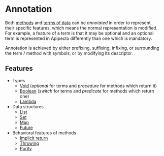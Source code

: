 # Annotation

Both [methods](1-method.md) and [terms of data](3-term.md) can be *annotated* in order to represent their specific features, which means the normal representation is modified. For example, a feature of a term is that it may be optional and an optional term is represented in Apipecto differently than one which is mandatory.

Annotation is achieved by either prefixing, suffixing, infixing, or surrounding the term / method with symbols, or by modifying its descriptor.

## Features

* Types
  * [Void](../2-type/1-void.md) (*optional* for terms and *procedure* for methods which return it)
  * [Boolean](../2-type/2-boolean.md) (*switch* for terms and *predicate* for methods which return one)
  * [Lambda](../2-type/3-lambda.md)
* Data structures
  * [List](../3-data-structure/1-list.md)
  * [Set](../3-data-structure/2-set.md)
  * [Map](../3-data-structure/3-map.md)
  * [Future](f../3-data-structure/4-future.md)
* Behavioral features of methods
  * [Implicit return](../4-behavior/1-implicit-return.md)
  * [Throwing](../4-behavior/1-throw.md)
  * [Purity](../4-behavior/3-purity.md)